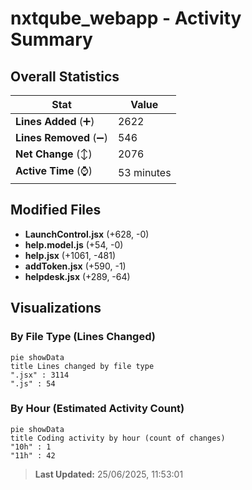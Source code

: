 # nxtqube_webapp - Activity Summary 

## Overall Statistics

| Stat                   | Value                                                             |
| ---------------------- | ----------------------------------------------------------------- |
| **Lines Added** (➕)   | 2622                                          |
| **Lines Removed** (➖) | 546                                        |
| **Net Change** (↕)    | 2076                |
| **Active Time** (⌚)   | 53 minutes |


## Modified Files
- **LaunchControl.jsx** (+628, -0)
- **help.model.js** (+54, -0)
- **help.jsx** (+1061, -481)
- **addToken.jsx** (+590, -1)
- **helpdesk.jsx** (+289, -64)

## Visualizations

### By File Type (Lines Changed)

```mermaid
pie showData
title Lines changed by file type
".jsx" : 3114
".js" : 54
```

### By Hour (Estimated Activity Count)

```mermaid
pie showData
title Coding activity by hour (count of changes)
"10h" : 1
"11h" : 42
```


> **Last Updated:** 25/06/2025, 11:53:01